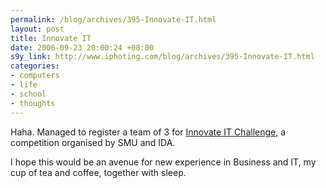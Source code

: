 ```yaml
--- 
permalink: /blog/archives/395-Innovate-IT.html
layout: post
title: Innovate IT
date: 2006-09-23 20:00:24 +08:00
s9y_link: http://www.iphoting.com/blog/archives/395-Innovate-IT.html
categories: 
- computers
- life
- school
- thoughts
---
```

<p class="whiteline"><p>Haha. Managed to register a team of 3 for <a onclick="_gaq.push(['_trackPageview', '/extlink/innovateit.smu.edu.sg/']);"  href="http://innovateit.smu.edu.sg/">Innovate IT Challenge</a>, a competition organised by SMU and IDA.</p>
</p><p class="break"><p>I hope this would be an avenue for new experience in Business and IT, my cup of tea and coffee, together with sleep.</p></p>
